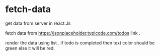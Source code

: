 # fetch-data
get data from server in react.Js

fetch data from https://jsonplaceholder.typicode.com/todos link .

render the data using list .
if todo is completed then text color should be green else it will be red.
